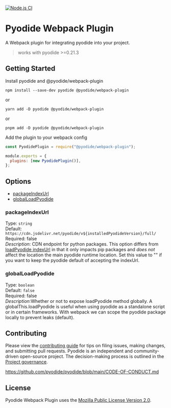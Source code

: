 [![Node.js CI](https://github.com/pyodide/pyodide-webpack-plugin/actions/workflows/build-and-test.yml/badge.svg?branch=main)](https://github.com/pyodide/pyodide-webpack-plugin/actions/workflows/build-and-test.yml)

# Pyodide Webpack Plugin

A Webpack plugin for integrating pyodide into your project.

> works with pyodide >=0.21.3

## Getting Started

Install pyodide and @pyodide/webpack-plugin

```
npm install --save-dev pyodide @pyodide/webpack-plugin
```

or

```
yarn add -D pyodide @pyodide/webpack-plugin
```

or

```
pnpm add -D pyodide @pyodide/webpack-plugin
```

Add the plugin to your webpack config

```js
const PyodidePlugin = require("@pyodide/webpack-plugin");

module.exports = {
  plugins: [new PyodidePlugin()],
};
```

## Options

- [packageIndexUrl](#packageIndexUrl)
- [globalLoadPyodide](#globalLoadPyodide)

### packageIndexUrl

Type: `string`\
Default: `https://cdn.jsdelivr.net/pyodide/v${installedPyodideVersion}/full/`\
Required: false\
_Description_: CDN endpoint for python packages. This option differs from [loadPyodide indexUrl](https://pyodide.org/en/stable/usage/api/js-api.html) in that it only impacts pip packages and _does not_ affect the location the main pyodide runtime location. Set this value to "" if you want to keep the pyodide default of accepting the indexUrl.

### globalLoadPyodide

Type: `boolean`\
Default: `false`\
Required: false\
_Description_:Whether or not to expose loadPyodide method globally. A globalThis.loadPyodide is useful when using pyodide as a standalone script or in certain frameworks. With webpack we can scope the pyodide package locally to prevent leaks (default).

## Contributing

Please view the [contributing guide](./CONTRIBUTING.md) for tips on filing issues, making changes, and submitting pull requests. Pyodide is an independent and community-driven open-source project. The decision-making process is outlined in the [Project governance](https://pyodide.org/en/stable/project/governance.html).

https://github.com/pyodide/pyodide/blob/main/CODE-OF-CONDUCT.md

## License

Pyodide Webpack Plugin uses the [Mozilla Public License Version 2.0](https://choosealicense.com/licenses/mpl-2.0/).
